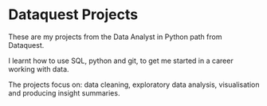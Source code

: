 # Dataquest Projects
These are my projects from the Data Analyst in Python path from Dataquest.

I learnt how to use SQL, python and git, to get me started in a career working with data.

The projects focus on: data cleaning, exploratory data analysis, visualisation and producing insight summaries.

